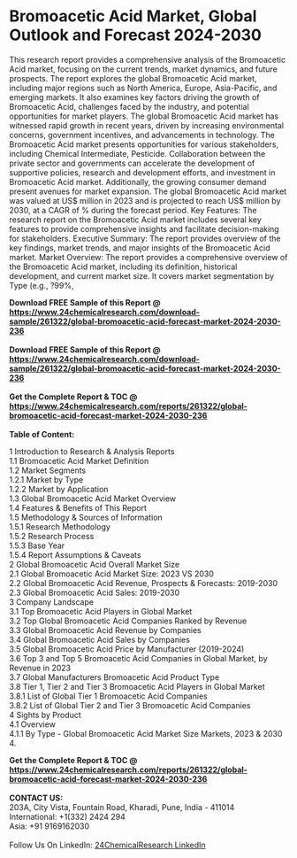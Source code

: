 <h1>Bromoacetic Acid Market, Global Outlook and Forecast 2024-2030</h1><p>This research report provides a comprehensive analysis of the Bromoacetic Acid market, focusing on the current trends, market dynamics, and future prospects. The report explores the global Bromoacetic Acid market, including major regions such as North America, Europe, Asia-Pacific, and emerging markets. It also examines key factors driving the growth of Bromoacetic Acid, challenges faced by the industry, and potential opportunities for market players.
The global Bromoacetic Acid market has witnessed rapid growth in recent years, driven by increasing environmental concerns, government incentives, and advancements in technology. The Bromoacetic Acid market presents opportunities for various stakeholders, including Chemical Intermediate, Pesticide. Collaboration between the private sector and governments can accelerate the development of supportive policies, research and development efforts, and investment in Bromoacetic Acid market. Additionally, the growing consumer demand present avenues for market expansion.
The global Bromoacetic Acid market was valued at US$ million in 2023 and is projected to reach US$ million by 2030, at a CAGR of % during the forecast period.
Key Features:
The research report on the Bromoacetic Acid market includes several key features to provide comprehensive insights and facilitate decision-making for stakeholders.
Executive Summary: The report provides overview of the key findings, market trends, and major insights of the Bromoacetic Acid market.
Market Overview: The report provides a comprehensive overview of the Bromoacetic Acid market, including its definition, historical development, and current market size. It covers market segmentation by Type (e.g., ?99%, </p><div><b>Download FREE Sample of this Report @ 
            <a href="https://www.24chemicalresearch.com/download-sample/261322/global-bromoacetic-acid-forecast-market-2024-2030-236">
            https://www.24chemicalresearch.com/download-sample/261322/global-bromoacetic-acid-forecast-market-2024-2030-236</a></b></div><br><div><b>Download FREE Sample of this Report @ 
            <a href="https://www.24chemicalresearch.com/download-sample/261322/global-bromoacetic-acid-forecast-market-2024-2030-236">
            https://www.24chemicalresearch.com/download-sample/261322/global-bromoacetic-acid-forecast-market-2024-2030-236</a></b></div><br><div><b>Get the Complete Report & TOC @ 
            <a href="https://www.24chemicalresearch.com/reports/261322/global-bromoacetic-acid-forecast-market-2024-2030-236">
            https://www.24chemicalresearch.com/reports/261322/global-bromoacetic-acid-forecast-market-2024-2030-236</a></b></div><br>
            <b>Table of Content:</b><p>1 Introduction to Research & Analysis Reports<br />
    1.1 Bromoacetic Acid Market Definition<br />
    1.2 Market Segments<br />
        1.2.1 Market by Type<br />
        1.2.2 Market by Application<br />
    1.3 Global Bromoacetic Acid Market Overview<br />
    1.4 Features & Benefits of This Report<br />
    1.5 Methodology & Sources of Information<br />
        1.5.1 Research Methodology<br />
        1.5.2 Research Process<br />
        1.5.3 Base Year<br />
        1.5.4 Report Assumptions & Caveats<br />
2 Global Bromoacetic Acid Overall Market Size<br />
    2.1 Global Bromoacetic Acid Market Size: 2023 VS 2030<br />
    2.2 Global Bromoacetic Acid Revenue, Prospects & Forecasts: 2019-2030<br />
    2.3 Global Bromoacetic Acid Sales: 2019-2030<br />
3 Company Landscape<br />
    3.1 Top Bromoacetic Acid Players in Global Market<br />
    3.2 Top Global Bromoacetic Acid Companies Ranked by Revenue<br />
    3.3 Global Bromoacetic Acid Revenue by Companies<br />
    3.4 Global Bromoacetic Acid Sales by Companies<br />
    3.5 Global Bromoacetic Acid Price by Manufacturer (2019-2024)<br />
    3.6 Top 3 and Top 5 Bromoacetic Acid Companies in Global Market, by Revenue in 2023<br />
    3.7 Global Manufacturers Bromoacetic Acid Product Type<br />
    3.8 Tier 1, Tier 2 and Tier 3 Bromoacetic Acid Players in Global Market<br />
        3.8.1 List of Global Tier 1 Bromoacetic Acid Companies<br />
        3.8.2 List of Global Tier 2 and Tier 3 Bromoacetic Acid Companies<br />
4 Sights by Product<br />
    4.1 Overview<br />
        4.1.1 By Type - Global Bromoacetic Acid Market Size Markets, 2023 & 2030<br />
        4.</p><div><b>Get the Complete Report & TOC @ 
            <a href="https://www.24chemicalresearch.com/reports/261322/global-bromoacetic-acid-forecast-market-2024-2030-236">
            https://www.24chemicalresearch.com/reports/261322/global-bromoacetic-acid-forecast-market-2024-2030-236</a></b></div><br><b>CONTACT US:</b><br>
            203A, City Vista, Fountain Road, Kharadi, Pune, India - 411014<br>
            International: +1(332) 2424 294<br>
            Asia: +91 9169162030 <br><br>
            Follow Us On LinkedIn: <a href="https://www.linkedin.com/company/24chemicalresearch/">24ChemicalResearch LinkedIn</a>